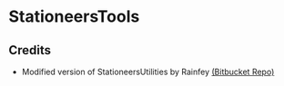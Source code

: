 # StationeersTools

## Credits
+ Modified version of StationeersUtilities by Rainfey [(Bitbucket Repo)](https://bitbucket.org/Rainfey/stationeers-map-trimmer/overview)
